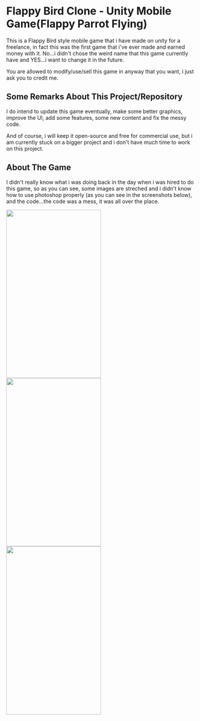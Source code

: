 # Flappy Bird Clone - Unity Mobile Game(Flappy Parrot Flying)

This is a Flappy Bird style mobile game that i have made on unity for a freelance, in fact this was the first game that i've ever made and 
earned money with it. No...i didn't chose the weird name that this game currently have and YES...i want to change it in the future.

You are allowed to modify/use/sell this game in anyway that you want, i just ask you to credit me.

## Some Remarks About This Project/Repository

I do intend to update this game eventually, make some better graphics, improve the UI, add some features, some new content and
fix the messy code.

And of course, i will keep it open-source and free for commercial use, but i am currently stuck on a bigger project and i don't have
much time to work on this project.


## About The Game

I didn't really know what i was doing back in the day when i was hired to do this game, so as you can see, some images are streched and i
didn't know how to use photoshop properly (as you can see in the screenshots below), and the code...the code was a mess, it was all 
over the place.

<div>
  <img width="251" height="447" align="left" src="https://github.com/NicolasPCouts/FlappyBird-Unity2017/blob/master/screenshots/Screenshot_20180710-001753.png">
  <img width="251" height="447" align="left" src="https://github.com/NicolasPCouts/FlappyBird-Unity2017/blob/master/screenshots/Screenshot_20180710-001807.png">
    <img width="251" height="447" align="left" src="(https://github.com/NicolasPCouts/FlappyBird-Unity2017/blob/master/screenshots/Screenshot_20180710-001911.png">
</div>

